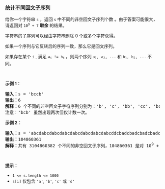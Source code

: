 ### [统计不同回文子序列](https://leetcode-cn.com/problems/count-different-palindromic-subsequences)

<p>给你一个字符串 <code>s</code> ，返回 <code>s</code>&nbsp;中不同的非空回文子序列个数 。由于答案可能很大，请返回对 <code>10<sup>9</sup> + 7</code> <strong>取余</strong> 的结果。</p>

<p>字符串的子序列可以经由字符串删除 0 个或多个字符获得。</p>

<p>如果一个序列与它反转后的序列一致，那么它是回文序列。</p>

<p>如果存在某个 <code>i</code> , 满足&nbsp;<code>a<sub>i</sub>&nbsp;!= b<sub>i</sub></code><sub>&nbsp;</sub>，则两个序列&nbsp;<code>a<sub>1</sub>, a<sub>2</sub>, ...</code>&nbsp;和&nbsp;<code>b<sub>1</sub>, b<sub>2</sub>, ...</code>&nbsp;不同。</p>

<p>&nbsp;</p>

<p><strong>示例 1：</strong></p>

<pre>
<strong>输入：</strong>s = 'bccb'
<strong>输出：</strong>6
<strong>解释：</strong>6 个不同的非空回文子字符序列分别为：'b', 'c', 'bb', 'cc', 'bcb', 'bccb'。
注意：'bcb' 虽然出现两次但仅计数一次。
</pre>

<p><strong>示例 2：</strong></p>

<pre>
<strong>输入：</strong>s = 'abcdabcdabcdabcdabcdabcdabcdabcddcbadcbadcbadcbadcbadcbadcbadcba'
<strong>输出：</strong>104860361
<strong>解释：</strong>共有 3104860382 个不同的非空回文子序列，104860361 是对 10<sup>9</sup> + 7 取余后的值。
</pre>

<p>&nbsp;</p>

<p><strong>提示：</strong></p>

<ul>
	<li><code>1 &lt;= s.length &lt;= 1000</code></li>
	<li><code>s[i]</code>&nbsp;仅包含&nbsp;<code>'a'</code>,&nbsp;<code>'b'</code>,&nbsp;<code>'c'</code>&nbsp;或&nbsp;<code>'d'</code>&nbsp;</li>
</ul>
